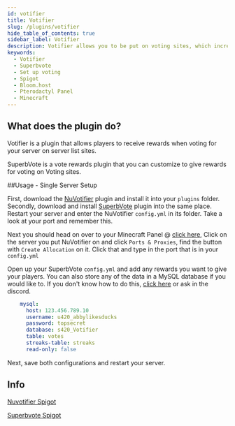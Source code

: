 ```yaml
---
id: votifier
title: Votifier
slug: /plugins/votifier
hide_table_of_contents: true
sidebar_label: Votifier
description: Votifier allows you to be put on voting sites, which increases your servers visibility. Superbvote allows you to give rewards for players to vote.
keywords:
  - Votifier
  - Superbvote
  - Set up voting
  - Spigot
  - Bloom.host
  - Pterodactyl Panel
  - Minecraft
---
```


## What does the plugin do?

Votifier is a plugin that allows players to receive rewards when voting for your server on server list sites.  

SuperbVote is a vote rewards plugin that you can customize to give rewards for voting on Voting sites.

##Usage - Single Server Setup

First, download the [NuVotifier](https://www.spigotmc.org/resources/nuvotifier.13449/) plugin and install it into your `plugins` folder.
Secondly, download and install [SuperbVote](https://www.spigotmc.org/resources/superbvote.11626/) plugin into the same place.
Restart your server and enter the NuVotifier `config.yml` in its folder. Take a look at your port and remember this.

Next you should head on over to your Minecraft Panel @ [click here](https://mc.bloom.host/), Click on the server you put NuVotifier on and click `Ports & Proxies`, find the button with `Create Allocation` on it. Click that and type in the port that is in your `config.yml`

Open up your SuperbVote `config.yml` and add any rewards you want to give your players. You can also store any of the data in a MySQL database if you would like to.
If you don't know how to do this, [click here](https://docs.bloom.host/databases) or ask in the discord.

```YAML
    mysql:
      host: 123.456.789.10
      username: u420_abbylikesducks
      password: topsecret
      database: s420_Votifier
      table: votes
      streaks-table: streaks
      read-only: false
```

Next, save both configurations and restart your server.

## Info

[Nuvotifier Spigot](https://www.spigotmc.org/resources/nuvotifier.13449/)  

[Superbvote Spigot](https://www.spigotmc.org/resources/superbvote.11626/)
